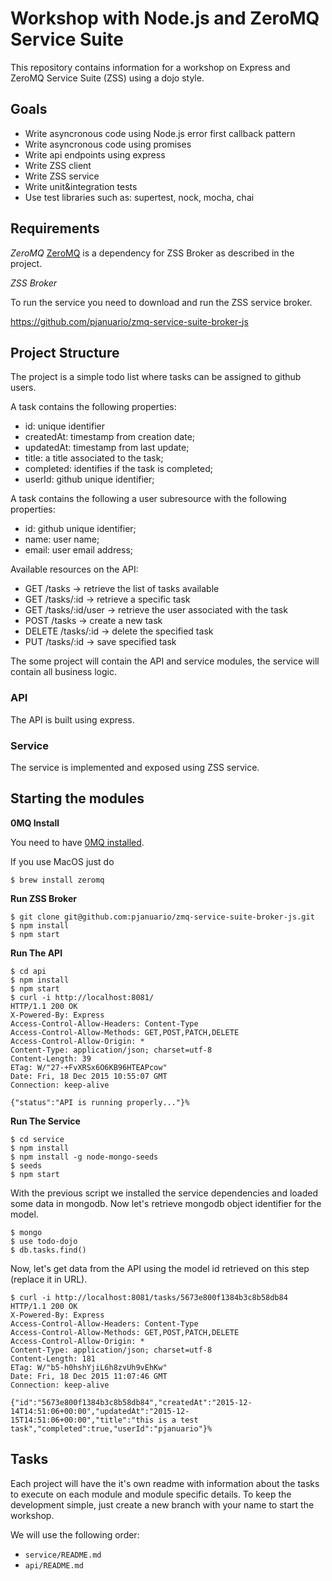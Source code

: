 # Workshop with Node.js and ZeroMQ Service Suite
This repository contains information for a workshop on Express and ZeroMQ Service Suite (ZSS) using a dojo style.

## Goals

* Write asyncronous code using Node.js error first callback pattern
* Write asyncronous code using promises
* Write api endpoints using express
* Write ZSS client
* Write ZSS service
* Write unit&integration tests
* Use test libraries such as: supertest, nock, mocha, chai

## Requirements

*ZeroMQ*
[ZeroMQ](http://zeromq.or) is a dependency for ZSS Broker as described in the project.

*ZSS Broker*

To run the service you need to download and run the ZSS service broker.

https://github.com/pjanuario/zmq-service-suite-broker-js

## Project Structure

The project is a simple todo list where tasks can be assigned to github users.

A task contains the following properties:
* id: unique identifier
* createdAt: timestamp from creation date;
* updatedAt: timestamp from last update;
* title: a title associated to the task;
* completed: identifies if the task is completed;
* userId: github unique identifier;

A task contains the following a user subresource with the following properties:
* id: github unique identifier;
* name: user name;
* email: user email address;

Available resources on the API:
* GET /tasks -> retrieve the list of tasks available
* GET /tasks/:id -> retrieve a specific task
* GET /tasks/:id/user -> retrieve the user associated with the task
* POST /tasks -> create a new task
* DELETE /tasks/:id -> delete the specified task
* PUT /tasks/:id -> save specified task

The some project will contain the API and service modules, the service will contain all business logic.

### API

The API is built using express.

### Service

The service is implemented and exposed using ZSS service.

## Starting the modules

**0MQ Install**

You need to have [0MQ installed](http://zeromq.org/area:download).

If you use MacOS just do

    $ brew install zeromq

**Run ZSS Broker**

    $ git clone git@github.com:pjanuario/zmq-service-suite-broker-js.git
    $ npm install
    $ npm start

**Run The API**

    $ cd api
    $ npm install
    $ npm start
    $ curl -i http://localhost:8081/
    HTTP/1.1 200 OK
    X-Powered-By: Express
    Access-Control-Allow-Headers: Content-Type
    Access-Control-Allow-Methods: GET,POST,PATCH,DELETE
    Access-Control-Allow-Origin: *
    Content-Type: application/json; charset=utf-8
    Content-Length: 39
    ETag: W/"27-+FvXRSx6O6KB96HTEAPcow"
    Date: Fri, 18 Dec 2015 10:55:07 GMT
    Connection: keep-alive

    {"status":"API is running properly..."}%

**Run The Service**

    $ cd service
    $ npm install
    $ npm install -g node-mongo-seeds
    $ seeds
    $ npm start

With the previous script we installed the service dependencies and loaded some data in mongodb. Now let's retrieve mongodb object identifier for the model.

    $ mongo
    $ use todo-dojo
    $ db.tasks.find()

Now, let's get data from the API using the model id retrieved on this step (replace it in URL).

    $ curl -i http://localhost:8081/tasks/5673e800f1384b3c8b58db84
    HTTP/1.1 200 OK
    X-Powered-By: Express
    Access-Control-Allow-Headers: Content-Type
    Access-Control-Allow-Methods: GET,POST,PATCH,DELETE
    Access-Control-Allow-Origin: *
    Content-Type: application/json; charset=utf-8
    Content-Length: 181
    ETag: W/"b5-h0hshYjiL6h8zvUh9vEhKw"
    Date: Fri, 18 Dec 2015 11:07:46 GMT
    Connection: keep-alive

    {"id":"5673e800f1384b3c8b58db84","createdAt":"2015-12-14T14:51:06+00:00","updatedAt":"2015-12-15T14:51:06+00:00","title":"this is a test task","completed":true,"userId":"pjanuario"}%

## Tasks

Each project will have the it's own readme with information about the tasks to execute on each module and module specific details.
To keep the development simple, just create a new branch with your name to start the workshop.

We will use the following order:

* ``service/README.md``
* ``api/README.md``
